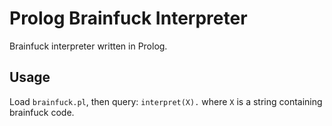# Prolog Brainfuck Interpreter
Brainfuck interpreter written in Prolog.

## Usage
Load `brainfuck.pl`, then query: `interpret(X).` where `X` is a string containing brainfuck code.
